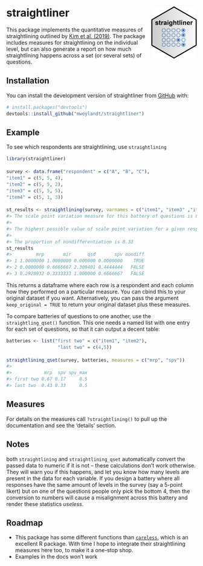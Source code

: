 
<!-- README.md is generated from README.Rmd. Please edit that file -->

# straightliner <img src="man/figures/logo.png" align="right" height="138" />

<!-- badges: start -->
<!-- badges: end -->

This package implements the quantitative measures of straightlining
outlined by [Kim et
al. (2019)](https://doi.org/10.1177/0894439317752406). The package
includes measures for straightlining on the individual level, but can
also generate a report on how much straightlining happens across a set
(or several sets) of questions.

## Installation

You can install the development version of straightliner from
[GitHub](https://github.com/) with:

``` r
# install.packages("devtools")
devtools::install_github("mweylandt/straightliner")
```

## Example

To see which respondents are straightlining, use `straightlining`

``` r
library(straightliner)

survey <- data.frame("respondent" = c("A", "B", "C"),
"item1" = c(5, 5, 4),
"item2" = c(5, 5, 2),
"item3" = c(5, 5, 5),
"item4" = c(5, 1, 3))

st_results <- straightlining(survey, varnames = c("item1", "item3" ,"item4"))
#> The scale point variation measure for this battery of questions is 0.37. 
#> 
#> The highest possible value of scale point variation for a given respondent is 0.67
#> 
#> The proportion of nondifferentiation is 0.33
st_results
#>         mrp       mir      qsd       spv nondiff
#> 1 1.0000000 1.0000000 0.000000 0.0000000    TRUE
#> 2 0.0000000 0.6666667 2.309401 0.4444444   FALSE
#> 3 0.2928932 0.3333333 1.000000 0.6666667   FALSE
```

This returns a dataframe where each row is a respondent and each column
how they performed on a particular measure. You can cbind this to your
original dataset if you want. Alternatively, you can pass the argument
`keep_original = TRUE` to return your original dataset plus these
measures.

To compare batteries of questions to one another, use the
`straightling_qset()` function. This one needs a named list with one
entry for each set of questions, so that it can output a decent table:

``` r
batteries <- list("first two" = c("item1", "item2"),
                   "last two" = c(4,5))

straightlining_qset(survey, batteries, measures = c("mrp", "spv"))
#> 
#>            mrp  spv spv_max
#> first two 0.67 0.17     0.5
#> last two  0.43 0.33     0.5
```

## Measures

For details on the measures call `?straightlining()` to pull up the
documentation and see the ‘details’ section.

## Notes

both `straightlining` and `straightlining_qset` automatically convert
the passed data to numeric if it is not – these calculations don’t work
otherwise. They will warn you if this happens, and let you know how many
levels are present in the data for each variable. If you design a
battery where all responses have the same amount of levels in the survey
(say a 5-point likert) but on one of the questions people only pick the
bottom 4, then the conversion to numbers will cause a misalignment
across this battery and render these statistics *useless*.

## Roadmap

- This package has some different functions than
  [`careless`](https://github.com/ryentes/careless), which is an
  excellent R package. With time I hope to integrate their
  straightlining measures here too, to make it a one-stop shop.
- Examples in the docs won’t work
